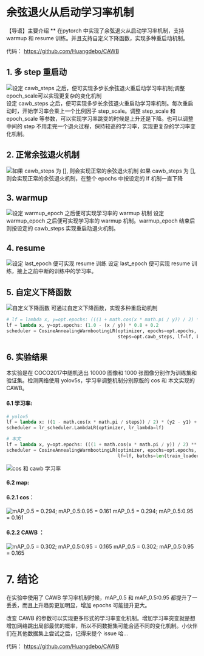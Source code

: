 ﻿#  余弦退火从启动学习率机制 
【导语】主要介绍 ** 在pytorch 中实现了余弦退火从启动学习率机制，支持 warmup 和 resume 训练。并且支持自定义下降函数，实现多种重启动机制。

代码： https://github.com/Huangdebo/CAWB

## 1. 多 step 重启动
![设定 cawb_steps 之后，便可实现多步长余弦退火重启动学习率机制;调整epoch_scale可以实现更复杂的变化机制](https://img-blog.csdnimg.cn/8c38d5131f8d4a26a3784c9564112960.jpg?x-oss-process=image/watermark,type_ZHJvaWRzYW5zZmFsbGJhY2s,shadow_50,text_Q1NETiBAd29uZGVyZnVsX2hkYg==,size_20,color_FFFFFF,t_70,g_se,x_16#pic_center)
设定 cawb_steps 之后，便可实现多步长余弦退火重启动学习率机制。每次重启动时，开始学习率会乘上一个比例因子 step_scale。调整  step_scale 和 epoch_scale 等参数，可以实现学习率跳变的时候是上升还是下降。也可以调整中间的 step 不用走完一个退火过程，保持较高的学习率，实现更复杂的学习率变化机制。

## 2. 正常余弦退火机制
![如果 cawb_steps 为 [], 则会实现正常的余弦退火机制](https://img-blog.csdnimg.cn/50ad359e69f2459cbbe3268a1be821e4.png?x-oss-process=image/watermark,type_ZHJvaWRzYW5zZmFsbGJhY2s,shadow_50,text_Q1NETiBAd29uZGVyZnVsX2hkYg==,size_20,color_FFFFFF,t_70,g_se,x_16#pic_center)
如果 cawb_steps 为 [], 则会实现正常的余弦退火机制，在整个 epochs 中按设定的 lf 机制一直下降

## 3. warmup
![设定 warmup_epoch 之后便可实现学习率的 warmup 机制](https://img-blog.csdnimg.cn/e2e1ad5fe3d0496aa4d674018c1191d8.png?x-oss-process=image/watermark,type_ZHJvaWRzYW5zZmFsbGJhY2s,shadow_50,text_Q1NETiBAd29uZGVyZnVsX2hkYg==,size_20,color_FFFFFF,t_70,g_se,x_16#pic_center)
设定 warmup_epoch 之后便可实现学习率的 warmup 机制。warmup_epoch 结束后则按设定的 cawb_steps 实现重启动退火机制。

## 4. resume
![设定 last_epoch 便可实现 resume 训练](https://img-blog.csdnimg.cn/a17f69421aa74c44a1acd3ad737094f9.png?x-oss-process=image/watermark,type_ZHJvaWRzYW5zZmFsbGJhY2s,shadow_50,text_Q1NETiBAd29uZGVyZnVsX2hkYg==,size_20,color_FFFFFF,t_70,g_se,x_16#pic_center)
设定 last_epoch 便可实现 resume 训练，接上之前中断的训练中的学习率。

## 5. 自定义下降函数
![自定义下降函数](https://img-blog.csdnimg.cn/3d16857453d44cabb93294edf7ce1ede.png?x-oss-process=image/watermark,type_ZHJvaWRzYW5zZmFsbGJhY2s,shadow_50,text_Q1NETiBAd29uZGVyZnVsX2hkYg==,size_20,color_FFFFFF,t_70,g_se,x_16#pic_center)
可通过自定义下降函数，实现多种重启动机制

```python
# lf = lambda x, y=opt.epochs: (((1 + math.cos(x * math.pi / y)) / 2) ** 1.0) * 0.9 + 0.1  
lf = lambda x, y=opt.epochs: (1.0 - (x / y)) * 0.8 + 0.2 
scheduler = CosineAnnealingWarmbootingLR(optimizer, epochs=opt.epochs, step_scale=0.7, 
                                         steps=opt.cawb_steps, lf=lf, batchs=len(data), warmup_epoch=0)
```

## 6. 实验结果
本实验是在 COCO2017中随机选出 10000 图像和 1000 张图像分别作为训练集和验证集。检测网络使用 yolov5s，学习率调整机制分别原版的 cos 和 本文实现的 CAWB。

#### 6.1 学习率:
```python
# yolov5
lf = lambda x: ((1 - math.cos(x * math.pi / steps)) / 2) * (y2 - y1) + y1
scheduler = lr_scheduler.LambdaLR(optimizer, lr_lambda=lf)

# 本文
lf = lambda x, y=opt.epochs: (((1 + math.cos(x * math.pi / y)) / 2) ** 1.0) * 0.65 + 0.35 
scheduler = CosineAnnealingWarmbootingLR(optimizer, epochs=opt.epochs, steps=opt.cawb_steps, step_scale=0.7,
                                         lf=lf, batchs=len(train_loader), warmup_epoch=3, epoch_scale=4.0)
```
![cos 和 cawb 学习率](https://img-blog.csdnimg.cn/dbfa53959c5d4f368ffae7340c8d9050.jpg?x-oss-process=image/watermark,type_ZHJvaWRzYW5zZmFsbGJhY2s,shadow_50,text_Q1NETiBAd29uZGVyZnVsX2hkYg==,size_20,color_FFFFFF,t_70,g_se,x_16#pic_center)
#### 6.2 map:

#### 6.2.1 cos：
![mAP_0.5 = 0.294;  mAP_0.5:0.95 = 0.161](https://img-blog.csdnimg.cn/9633cce6adf744d097181b81ac4d1fd1.jpg?x-oss-process=image/watermark,type_ZHJvaWRzYW5zZmFsbGJhY2s,shadow_50,text_Q1NETiBAd29uZGVyZnVsX2hkYg==,size_16,color_FFFFFF,t_70,g_se,x_16#pic_center)
mAP_0.5 = 0.294;  mAP_0.5:0.95 = 0.161

#### 6.2.2 CAWB ：
![mAP_0.5 = 0.302; mAP_0.5:0.95 = 0.165](https://img-blog.csdnimg.cn/6fe463388c43475abe495de50da2ee1b.jpg?x-oss-process=image/watermark,type_ZHJvaWRzYW5zZmFsbGJhY2s,shadow_50,text_Q1NETiBAd29uZGVyZnVsX2hkYg==,size_16,color_FFFFFF,t_70,g_se,x_16#pic_center)
mAP_0.5 = 0.302; mAP_0.5:0.95 = 0.165

# 7. 结论
在实验中使用了 CAWB 学习率机制时候，mAP_0.5 和 mAP_0.5:0.95 都提升了一丢丢，而且上升趋势更加明显，增加 epochs 可能提升更大。

改变 CAWB 的参数可以实现更多形式的学习率变化机制。增加学习率突变就是想增加网络跳出局部最优的概率，所以不同数据集可能合适不同的变化机制。小伙伴们在其他数据集上尝试之后，记得来提个 issue 哈...

代码： https://github.com/Huangdebo/CAWB
